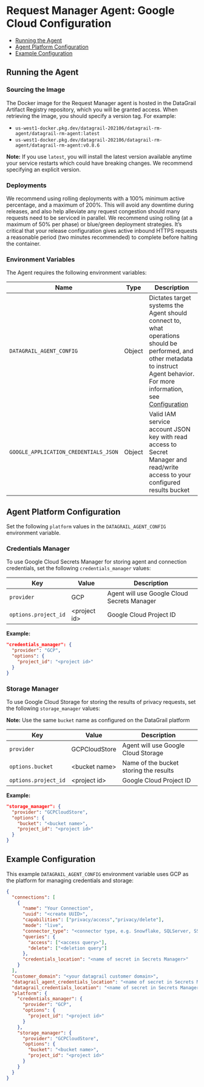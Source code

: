 # Request Manager Agent: Google Cloud Configuration

- [Running the Agent](#running-the-agent)
- [Agent Platform Configuration](#agent-platform-configuration)
- [Example Configuration](#example-configuration)

## Running the Agent

### Sourcing the Image

The Docker image for the Request Manager agent is hosted in the DataGrail Artifact Registry repository, which you will be granted access. When retrieving the image, you should specify a version tag. For example:

- `us-west1-docker.pkg.dev/datagrail-202106/datagrail-rm-agent/datagrail-rm-agent:latest`
- `us-west1-docker.pkg.dev/datagrail-202106/datagrail-rm-agent/datagrail-rm-agent:v0.8.6`

**Note:** If you use `latest`, you will install the latest version available anytime your service restarts which could have breaking changes. We recommend specifying an explicit version.

### Deployments

We recommend using rolling deployments with a 100% minimum active percentage, and a maximum of 200%. This will avoid any downtime during releases, and also help alleviate any request congestion should many requests need to be serviced in parallel. We recommend using rolling (at a maximum of 50% per phase) or blue/green deployment strategies. It’s critical that your release configuration gives active inbound HTTPS requests a reasonable period (two minutes recommended) to complete before halting the container.

### Environment Variables

The Agent requires the following environment variables:

| Name                                  | Type   | Description |
|---------------------------------------|--------|-------------|
| `DATAGRAIL_AGENT_CONFIG`              | Object | Dictates target systems the Agent should connect to, what operations should be performed, and other metadata to instruct Agent behavior. For more information, see [Configuration](../CONFIGURATION.md) |
| `GOOGLE_APPLICATION_CREDENTIALS_JSON` | Object | Valid IAM service account JSON key with read access to Secret Manager and read/write access to your configured results bucket |

## Agent Platform Configuration

Set the following `platform` values in the `DATAGRAIL_AGENT_CONFIG` environment variable.

### Credentials Manager

To use Google Cloud Secrets Manager for storing agent and connection credentials, set the following `credentials_manager` values:

| Key                  | Value          | Description |
|----------------------|----------------|-------------|
| `provider`           | GCP            | Agent will use Google Cloud Secrets Manager |
| `options.project_id` | \<project id\> | Google Cloud Project ID |

**Example:**

```json
"credentials_manager": {
  "provider": "GCP",
  "options": {
    "project_id": "<project id>"
  }
}
```

### Storage Manager

To use Google Cloud Storage for storing the results of privacy requests, set the following `storage_manager` values:

**Note:** Use the same `bucket` name as configured on the DataGrail platform

| Key                  | Value           | Description |
|----------------------|-----------------|-------------|
| `provider`           | GCPCloudStore   | Agent will use Google Cloud Storage |
| `options.bucket`     | \<bucket name\> | Name of the bucket storing the results |
| `options.project_id` | \<project id\>  | Google Cloud Project ID |

**Example:**

```json
"storage_manager": {
  "provider": "GCPCloudStore",
  "options": {
    "bucket": "<bucket name>",
    "project_id": "<project id>"
  }
}
```

## Example Configuration

This example `DATAGRAIL_AGENT_CONFIG` environment variable uses GCP as the platform for managing credentials and storage:

```json
{
  "connections": [
    {
      "name": "Your Connection",
      "uuid": "<create UUID>",
      "capabilities": ["privacy/access","privacy/delete"],
      "mode": "live",
      "connector_type": "<connector type, e.g. Snowflake, SQLServer, SSH>",
      "queries": {
        "access": ["<access query>"],
        "delete": ["<deletion query"]
      },
      "credentials_location": "<name of secret in Secrets Manager>"
    }
  ],
  "customer_domain": "<your datagrail customer domain>",
  "datagrail_agent_credentials_location": "<name of secret in Secrets Manager>",
  "datagrail_credentials_location": "<name of secret in Secrets Manager>",
  "platform": {
    "credentials_manager": {
      "provider": "GCP",
      "options": {
        "project_id": "<project id>"
      }
    },
    "storage_manager": {
      "provider": "GCPCloudStore",
      "options": {
        "bucket": "<bucket name>",
        "project_id": "<project id>"
      }
    }
  }
}
```
